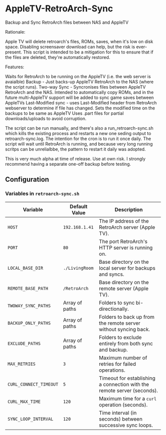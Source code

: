 # AppleTV-RetroArch-Sync
Backup and Sync RetroArch files between NAS and AppleTV

Rationale:

Apple TV will delete retroarch's files, ROMs, saves, when it's low on disk space.  Disabling screensaver download can help, but the risk is ever-present.  This script is intended to be a mitigation for this to ensure that if the files are deleted, they're automatically restored.

Features:

Waits for RetroArch to be running on the AppleTV (i.e. the web server is avaialble)
Backup - Just backs-up AppleTV RetroArch to the NAS (where the script runs).
Two-way Sync - Syncronises files between AppleTV RetroArch and the NAS.  Intended to automatically copy ROMs, and in the future multi-AppleTV support will be added to sync game saves between AppleTVs
Last-Modified sync - uses Last-Modified header from RetroArch webserver to determine if file has changed.  Sets the modified time on the backups to be same as AppleTV
Uses .part files for partial downloads/uploads to avoid corruption.

The script can be run manually, and there's also a run_retroarch-sync.sh which kills the existing process and restarts a new one seding output to retroarch-sync.log.  The intention for the cron is to run it once daily.  The script will wait until RetroArch is running, and because very long running scritps can be unrelialbbe, the pattern to restart it daily was adopted.

This is very much alpha at time of release. Use at own risk.  I strongly recommend having a separate one-off backup before testing.

## Configuration

### Variables in `retroarch-sync.sh`

| Variable                 | Default Value          | Description                                                                |
|--------------------------|------------------------|----------------------------------------------------------------------------|
| `HOST`                   | `192.168.1.41`        | The IP address of the RetroArch server (Apple TV).                          |
| `PORT`                   | `80`                  | The port RetroArch's HTTP server is running on.                             |
| `LOCAL_BASE_DIR`         | `./LivingRoom`        | Base directory on the local server for backups and syncs.                   |
| `REMOTE_BASE_PATH`       | `/RetroArch`          | Base directory on the remote server (Apple TV).                             |
| `TWOWAY_SYNC_PATHS`      | Array of paths        | Folders to sync bi-directionally.                                           |
| `BACKUP_ONLY_PATHS`      | Array of paths        | Folders to back up from the remote server without syncing back.             |
| `EXCLUDE_PATHS`          | Array of paths        | Folders to exclude entirely from both sync and backup.                      |
| `MAX_RETRIES`            | `3`                   | Maximum number of retries for failed operations.                            |
| `CURL_CONNECT_TIMEOUT`   | `5`                   | Timeout for establishing a connection with the remote server (seconds).     |
| `CURL_MAX_TIME`          | `120`                 | Maximum time for a `curl` operation (seconds).                              |
| `SYNC_LOOP_INTERVAL`     | `120`                 | Time interval (in seconds) between successive sync loops.                   |

